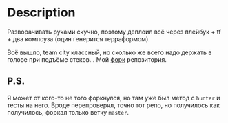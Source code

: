 Description
=========

Разворачивать руками скучно, поэтому деплоил всё через плейбук + tf + два компоуза (один генерится терраформом).

Всё вышло, team city классный, но сколько же всего надо держать в голове при подъёме стеков...
Мой [форк](https://github.com/vi-htor/example-teamcity.git) репозитория.

P.S.
---------

Я может от кого-то не того форкнулся, но там уже был метод с `hunter` и тесты на него. Вроде перепроверял, точно тот репо, но получилось как получилось, форкал только ветку `master`.